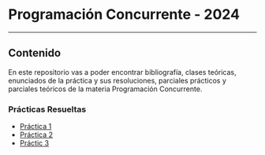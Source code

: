 # Programación Concurrente - 2024
---
## Contenido

En este repositorio vas a poder encontrar bibliografía, clases teóricas, enunciados de la práctica y sus resoluciones, parciales prácticos y parciales teóricos de la materia Programación Concurrente.

### Prácticas Resueltas

- [Práctica 1](https://github.com/JoaquinManuelGonzalez/Programacion-Concurrente/blob/main/practicas_resueltas/practica_uno.md)
- [Práctica 2](https://github.com/JoaquinManuelGonzalez/Programacion-Concurrente/blob/main/practicas_resueltas/practica_dos.md)
- [Práctic 3](https://github.com/JoaquinManuelGonzalez/Programacion-Concurrente/blob/main/practicas_resueltas/practica_tres.md)